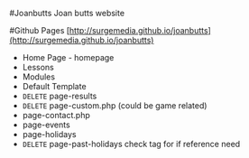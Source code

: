 #Joanbutts
Joan butts website

#Github Pages
[http://surgemedia.github.io/joanbutts](http://surgemedia.github.io/joanbutts)


- Home Page - homepage
- Lessons
- Modules
- Default Template
- `DELETE` page-results
- `DELETE` page-custom.php (could be game related)
- page-contact.php
- page-events
- page-holidays
- `DELETE` page-past-holidays check tag for if reference need
